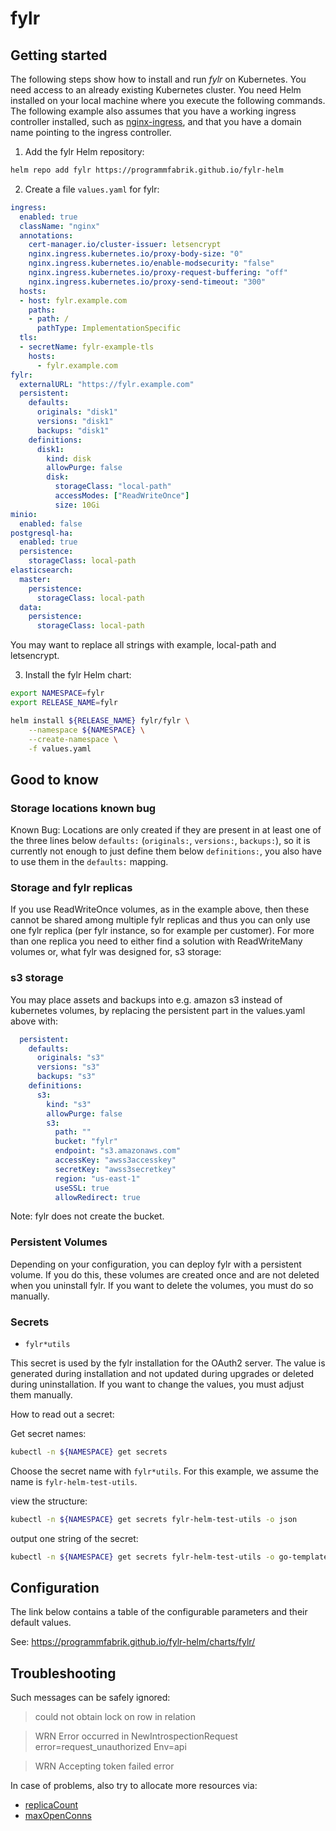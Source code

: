 # fylr

## Getting started

The following steps show how to install and run *fylr* on Kubernetes. You need access to an already existing Kubernetes cluster. You need Helm installed on your local machine where you execute the following commands. The following example also assumes that you have a working ingress controller installed, such as [nginx-ingress](https://kubernetes.github.io/ingress-nginx/deploy/), and that you have a domain name pointing to the ingress controller.

1. Add the fylr Helm repository:

```bash
helm repo add fylr https://programmfabrik.github.io/fylr-helm
```

2. Create a file `values.yaml` for fylr:

```yaml
ingress:
  enabled: true
  className: "nginx"
  annotations:
    cert-manager.io/cluster-issuer: letsencrypt
    nginx.ingress.kubernetes.io/proxy-body-size: "0"
    nginx.ingress.kubernetes.io/enable-modsecurity: "false"
    nginx.ingress.kubernetes.io/proxy-request-buffering: "off"
    nginx.ingress.kubernetes.io/proxy-send-timeout: "300"
  hosts:
  - host: fylr.example.com
    paths:
    - path: /
      pathType: ImplementationSpecific
  tls:
  - secretName: fylr-example-tls
    hosts:
      - fylr.example.com
fylr:
  externalURL: "https://fylr.example.com"
  persistent:
    defaults:
      originals: "disk1"
      versions: "disk1"
      backups: "disk1"
    definitions:
      disk1:
        kind: disk
        allowPurge: false
        disk:
          storageClass: "local-path"
          accessModes: ["ReadWriteOnce"]
          size: 10Gi
minio:
  enabled: false
postgresql-ha:
  enabled: true
  persistence:
    storageClass: local-path
elasticsearch:
  master:
    persistence:
      storageClass: local-path
  data:
    persistence:
      storageClass: local-path
```

You may want to replace all strings with example, local-path and letsencrypt.

3. Install the fylr Helm chart:

```bash
export NAMESPACE=fylr
export RELEASE_NAME=fylr

helm install ${RELEASE_NAME} fylr/fylr \
    --namespace ${NAMESPACE} \
    --create-namespace \
    -f values.yaml
```

## Good to know

### Storage locations known bug

Known Bug: Locations are only created if they are present in at least one of the three lines below `defaults:` (`originals:`, `versions:`, `backups:`), so it is currently not enough to just define them below `definitions:`, you also have to use them in the `defaults:` mapping.

### Storage and fylr replicas

If you use ReadWriteOnce volumes, as in the example above, then these cannot be shared among multiple fylr replicas and thus you can only use one fylr replica (per fylr instance, so for example per customer). For more than one replica you need to either find a solution with ReadWriteMany volumes or, what fylr was designed for, s3 storage:

### s3 storage

You may place assets and backups into e.g. amazon s3 instead of kubernetes volumes, by replacing the persistent part in the values.yaml above with:

```yaml
  persistent:
    defaults:
      originals: "s3"
      versions: "s3"
      backups: "s3"
    definitions:
      s3:
        kind: "s3"
        allowPurge: false
        s3:
          path: ""
          bucket: "fylr"
          endpoint: "s3.amazonaws.com"
          accessKey: "awss3accesskey"
          secretKey: "awss3secretkey"
          region: "us-east-1"
          useSSL: true
          allowRedirect: true
```

Note: fylr does not create the bucket.

### Persistent Volumes

Depending on your configuration, you can deploy fylr with a persistent volume. If you do this, these volumes are created once and are not deleted when you uninstall fylr. If you want to delete the volumes, you must do so manually.

### Secrets

- `fylr*utils`

This secret is used by the fylr installation for the OAuth2 server. The value is generated during installation and not updated during upgrades or deleted during uninstallation. If you want to change the values, you must adjust them manually.

How to read out a secret:

Get secret names:

```bash
kubectl -n ${NAMESPACE} get secrets
```

Choose the secret name with `fylr*utils`. For this example, we assume the name is `fylr-helm-test-utils`.

view the structure:

```bash
kubectl -n ${NAMESPACE} get secrets fylr-helm-test-utils -o json
```

output one string of the secret:

```bash
kubectl -n ${NAMESPACE} get secrets fylr-helm-test-utils -o go-template={{.data.encryptionKey}} | base64 -d;echo
```

## Configuration

The link below contains a table of the configurable parameters and their default values.

See: https://programmfabrik.github.io/fylr-helm/charts/fylr/

## Troubleshooting

Such messages can be safely ignored:
> could not obtain lock on row in relation

> WRN Error occurred in NewIntrospectionRequest error=request_unauthorized Env=api

> WRN Accepting token failed error

In case of problems, also try to allocate more resources via:
* [replicaCount](https://github.com/programmfabrik/fylr-helm/blob/fylr-0.1.11/charts/fylr/values.yaml#L5)
* [maxOpenConns](https://github.com/programmfabrik/fylr-helm/blob/fylr-0.1.11/charts/fylr/values.yaml#L255)
